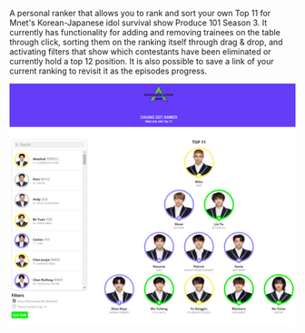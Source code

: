 A personal ranker that allows you to rank and sort your own Top 11 for Mnet's Korean-Japanese idol survival show Produce 101 Season 3. It currently has functionality for adding and removing trainees on the table through click, sorting them on the ranking itself through drag & drop, and activating filters that show which contestants have been eliminated or currently hold a top 12 position. It is also possible to save a link of your current ranking to revisit it as the episodes progress. 

![Screenshot](screenshot.png)
